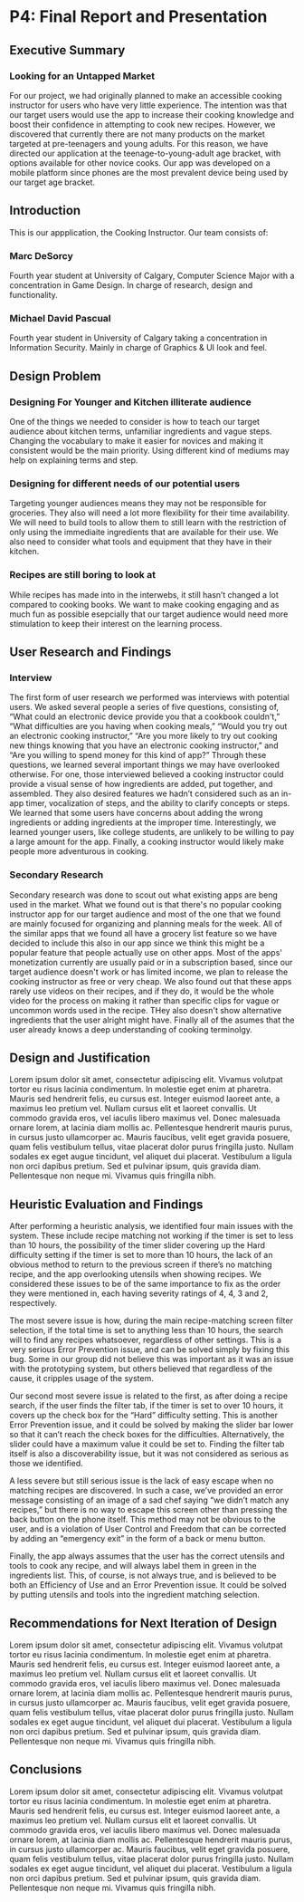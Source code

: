 # P4: Final Report and Presentation

## Executive Summary

### Looking for an Untapped Market

For our project, we had originally planned to make an accessible cooking instructor for users who have very little experience. The intention was that our target users would use the app to increase their cooking knowledge and boost their confidence in attempting to cook new recipes. However, we discovered that currently there are not many products on the market targeted at pre-teenagers and young adults. For this reason, we have directed our application at the teenage-to-young-adult age bracket, with options available for other novice cooks. Our app was developed on a mobile platform since phones are the most prevalent device being used by our target age bracket.


## Introduction

This is our appplication, the Cooking Instructor. Our team consists of:

### Marc DeSorcy

Fourth year student at University of Calgary, Computer Science Major with a concentration in Game Design. In charge of research, design and functionality.

### Michael David Pascual

Fourth year student in University of Calgary taking a concentration in Information Security. Mainly in charge of Graphics & UI look and feel.


## Design Problem

### Designing For Younger and Kitchen illiterate audience

One of the things we needed to consider is how to teach our target audience about kitchen terms, unfamiliar ingredients and vague steps. Changing the vocabulary to make it easier for novices and making it consistent would be the main priority. Using different kind of mediums may help on explaining terms and step.

### Designing for different needs of our potential users

Targeting younger audiences means they may not be responsible for groceries. They also will need a lot more flexibility for their time availability. We will need to build tools to allow them to still learn with the restriction of only using the immediaite ingredients that are available for their use. We also need to consider what tools and equipment that they have in their kitchen.

### Recipes are still boring to look at

While recipes has made into in the interwebs, it still hasn’t changed a lot compared to cooking books. We want to make cooking engaging and as much fun as possible esepcially that our target audience would need more stimulation to keep their interest on the learning process.


## User Research and Findings

### Interview

The first form of user research we performed was interviews with potential users. We asked several people a series of five questions, consisting of, “What could an electronic device provide you that a cookbook couldn't,” “What difficulties are you having when cooking meals,” “Would you try out an electronic cooking instructor,” “Are you more likely to try out cooking new things knowing that you have an electronic cooking instructor,” and “Are you willing to spend money for this kind of app?” Through these questions, we learned several important things we may have overlooked otherwise. For one, those interviewed believed a cooking instructor could provide a visual sense of how ingredients are added, put together, and assembled. They also desired features we hadn’t considered such as an in-app timer, vocalization of steps, and the ability to clarify concepts or steps. We learned that some users have concerns about adding the wrong ingredients or adding ingredients at the improper time. Interestingly, we learned younger users, like college students, are unlikely to be willing to pay a large amount for the app. Finally, a cooking instructor would likely make people more adventurous in cooking.

### Secondary Research

Secondary research was done to scout out what existing apps are beng used in the market. What we found out is that there's no popular cooking instructor app for our target audience and most of the one that we found are mainly focused for organizing and planning meals for the week. All of the similar apps that we found all have a grocery list feature so we have decided to include this also in our app since we think this might be a popular feature that people actually use on other apps. Most of the apps' monetization currently are usually paid or in a subscription based, since our target audience doesn't work or has limited income, we plan to release the cooking instructor as free or very cheap. We also found out that these apps rarely use videos on their recipes, and if they do, it would be the whole video for the process on making it rather than specific clips for vague or uncommon words used in the recipe. THey also doesn't show alternative ingredients that the user alright might have. Finally all of the asumes that the user already knows a deep understanding of cooking terminolgy.

## Design and Justification

Lorem ipsum dolor sit amet, consectetur adipiscing elit. Vivamus volutpat tortor eu risus lacinia condimentum. In molestie eget enim at pharetra. Mauris sed hendrerit felis, eu cursus est. Integer euismod laoreet ante, a maximus leo pretium vel. Nullam cursus elit et laoreet convallis. Ut commodo gravida eros, vel iaculis libero maximus vel. Donec malesuada ornare lorem, at lacinia diam mollis ac. Pellentesque hendrerit mauris purus, in cursus justo ullamcorper ac. Mauris faucibus, velit eget gravida posuere, quam felis vestibulum tellus, vitae placerat dolor purus fringilla justo. Nullam sodales ex eget augue tincidunt, vel aliquet dui placerat. Vestibulum a ligula non orci dapibus pretium. Sed et pulvinar ipsum, quis gravida diam. Pellentesque non neque mi. Vivamus quis fringilla nibh.

## Heuristic Evaluation and Findings

After performing a heuristic analysis, we identified four main issues with the system. These include recipe matching not working if the timer is set to less than 10 hours, the possibility of the timer slider covering up the Hard difficulty setting if the timer is set to more than 10 hours, the lack of an obvious method to return to the previous screen if there’s no matching recipe, and the app overlooking utensils when showing recipes. We considered these issues to be of the same importance to fix as the order they were mentioned in, each having severity ratings of 4, 4, 3 and 2, respectively.

The most severe issue is how, during the main recipe-matching screen filter selection, if the total time is set to anything less than 10 hours, the search will to find any recipes whatsoever, regardless of other settings. This is a very serious Error Prevention issue, and can be solved simply by fixing this bug. Some in our group did not believe this was important as it was an issue with the prototyping system, but others believed that regardless of the cause, it cripples usage of the system.

Our second most severe issue is related to the first, as after doing a recipe search, if the user finds the filter tab, if the timer is set to over 10 hours, it covers up the check box for the “Hard” difficulty setting. This is another Error Prevention issue, and it could be solved by making the slider bar lower so that it can’t reach the check boxes for the difficulties. Alternatively, the slider could have a maximum value it could be set to. Finding the filter tab itself is also a discoverability issue, but it was not considered as serious as those we identified.

A less severe but still serious issue is the lack of easy escape when no matching recipes are discovered. In such a case, we’ve provided an error message consisting of an image of a sad chef saying “we didn’t match any recipes,” but there is no way to escape this screen other than pressing the back button on the phone itself. This method may not be obvious to the user, and is a violation of User Control and Freedom that can be corrected by adding an “emergency exit” in the form of a back or menu button.

Finally, the app always assumes that the user has the correct utensils and tools to cook any recipe, and will always label them in green in the ingredients list. This, of course, is not always true, and is believed to be both an Efficiency of Use and an Error Prevention issue. It could be solved by putting utensils and tools into the ingredient matching selection.


## Recommendations for Next Iteration of Design

Lorem ipsum dolor sit amet, consectetur adipiscing elit. Vivamus volutpat tortor eu risus lacinia condimentum. In molestie eget enim at pharetra. Mauris sed hendrerit felis, eu cursus est. Integer euismod laoreet ante, a maximus leo pretium vel. Nullam cursus elit et laoreet convallis. Ut commodo gravida eros, vel iaculis libero maximus vel. Donec malesuada ornare lorem, at lacinia diam mollis ac. Pellentesque hendrerit mauris purus, in cursus justo ullamcorper ac. Mauris faucibus, velit eget gravida posuere, quam felis vestibulum tellus, vitae placerat dolor purus fringilla justo. Nullam sodales ex eget augue tincidunt, vel aliquet dui placerat. Vestibulum a ligula non orci dapibus pretium. Sed et pulvinar ipsum, quis gravida diam. Pellentesque non neque mi. Vivamus quis fringilla nibh.

## Conclusions

Lorem ipsum dolor sit amet, consectetur adipiscing elit. Vivamus volutpat tortor eu risus lacinia condimentum. In molestie eget enim at pharetra. Mauris sed hendrerit felis, eu cursus est. Integer euismod laoreet ante, a maximus leo pretium vel. Nullam cursus elit et laoreet convallis. Ut commodo gravida eros, vel iaculis libero maximus vel. Donec malesuada ornare lorem, at lacinia diam mollis ac. Pellentesque hendrerit mauris purus, in cursus justo ullamcorper ac. Mauris faucibus, velit eget gravida posuere, quam felis vestibulum tellus, vitae placerat dolor purus fringilla justo. Nullam sodales ex eget augue tincidunt, vel aliquet dui placerat. Vestibulum a ligula non orci dapibus pretium. Sed et pulvinar ipsum, quis gravida diam. Pellentesque non neque mi. Vivamus quis fringilla nibh.
